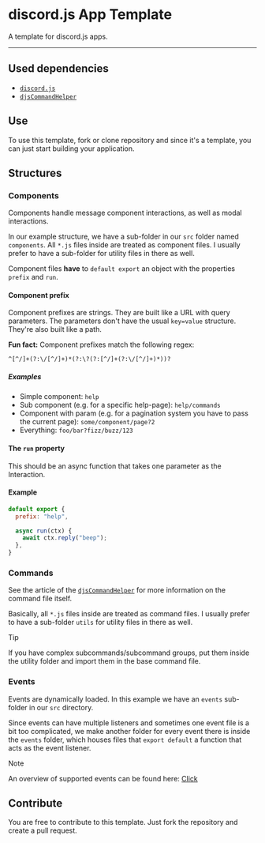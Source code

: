 # discord.js App Template

A template for discord.js apps.

---

## Used dependencies

- [`discord.js`](https://discord.js.org/)
- [`djsCommandHelper`](https://github.com/The-LukeZ/djsCommandHelper)

## Use

To use this template, fork or clone repository and since it's a template, you can just start building your application.

## Structures

### Components

Components handle message component interactions, as well as modal interactions.

In our example structure, we have a sub-folder in our `src` folder named `components`. All `*.js` files inside are treated as component files. I usually prefer to have a sub-folder for utility files in there as well.

Component files **have** to `default export` an object with the properties `prefix` and `run`.

#### Component prefix

Component prefixes are strings. They are built like a URL with query parameters.
The parameters don't have the usual `key=value` structure. They're also built like a path.

**Fun fact:** Component prefixes match the following regex:

```regex
^[^/]+(?:\/[^/]+)*(?:\?(?:[^/]+(?:\/[^/]+)*))?
```

##### Examples

- Simple component: `help`
- Sub component (e.g. for a specific help-page): `help/commands`
- Component with param (e.g. for a pagination system you have to pass the current page): `some/component/page?2`
- Everything: `foo/bar?fizz/buzz/123`

#### The `run` property

This should be an async function that takes one parameter as the Interaction.

#### Example

```js
default export {
  prefix: "help",

  async run(ctx) {
    await ctx.reply("beep");
  },
}
```

### Commands

See the article of the [`djsCommandHelper`](https://github.com/The-LukeZ/djsCommandHelper?tab=readme-ov-file#the-command-file) for more information on the command file itself.

Basically, all `*.js` files inside are treated as command files. I usually prefer to have a sub-folder `utils` for utility files in there as well.

> [!TIP]
> If you have complex subcommands/subcommand groups, put them inside the utility folder and import them in the base command file.

### Events

Events are dynamically loaded. In this example we have an `events` sub-folder in our `src` directory.

Since events can have multiple listeners and sometimes one event file is a bit too complicated, we make another folder for every event there is inside the `events` folder, which houses files that `export default` a function that acts as the event listener.

> [!NOTE]
> An overview of supported events can be found here: [Click](https://discord.js.org/docs/packages/discord.js/14.16.3/ClientEvents:Interface)

## Contribute

You are free to contribute to this template. Just fork the repository and create a pull request.
